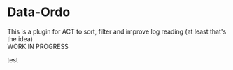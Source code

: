 # Data-Ordo
This is a plugin for ACT to sort, filter and improve log reading (at least that's the idea)  
WORK IN PROGRESS

test
